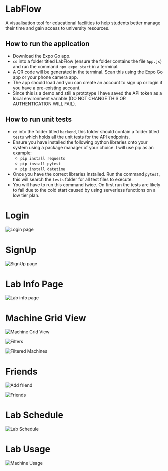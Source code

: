 # LabFlow
A visualisation tool for educational facilities to help students better manage their time and gain access to university resources.

## How to run the application
- Download the Expo Go app.
- `cd` into a folder titled LabFlow (ensure the folder contains the file `App.js`) and run the command `npx expo start` in a terminal.
- A QR code will be generated in the terminal. Scan this using the Expo Go app or your phone camera app.
- The app should load and you can create an account to sign up or login if you have a pre-existing account.
- Since this is a demo and still a prototype I have saved the API token as a local environment variable (DO NOT CHANGE THIS OR AUTHENTICATION WILL FAIL).

## How to run unit tests
- `cd` into the folder titled `backend`, this folder should contain a folder titled `tests` which holds all the unit tests for the API endpoints.
- Ensure you have installed the following python libraries onto your system using a package manager of your choice. I will use pip as an example:
    - `pip install requests`
    - `pip install pytest`
    - `pip install datetime`
- Once you have the correct libraries installed. Run the command `pytest`, this will search the `tests` folder for all test files to execute.
- You will have to run this command twice. On first run the tests are likely to fail due to the cold start caused by using serverless functions on a low tier plan.

# Login
![Login page](./LabFlow/LabFlow/assets/screenshots/login.PNG)

# SignUp
![SignUp page](./LabFlow/LabFlow/assets/screenshots/signup.PNG)

# Lab Info Page
![Lab info page](./LabFlow/LabFlow/assets/screenshots/labInfo.PNG)

# Machine Grid View
![Machine Grid View](./LabFlow/LabFlow/assets/screenshots/machineGrid.PNG)

![Filters](./LabFlow/LabFlow/assets/screenshots/filters.PNG)

![Filtered Machines](./LabFlow/LabFlow/assets/screenshots/filteredMachines.PNG)

# Friends
![Add friend](./LabFlow/LabFlow/assets/screenshots/addFriend.PNG)

![Friends](./LabFlow/LabFlow/assets/screenshots/friends.PNG)

# Lab Schedule
![Lab Schedule](./LabFlow/LabFlow/assets/screenshots/labSchedule.PNG)

# Lab Usage
![Machine Usage](./LabFlow/LabFlow/assets/screenshots/machineUsage.PNG)
